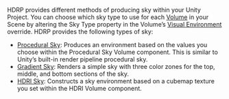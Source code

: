 HDRP provides different methods of producing sky within your Unity Project. You can choose which sky type to use for each [Volume](https://github.com/Unity-Technologies/ScriptableRenderPipeline/wiki/Volumes) in your Scene by altering the Sky Type property in the Volume’s [Visual Environment](https://github.com/Unity-Technologies/ScriptableRenderPipeline/wiki/HDRP-Visual-Environment) override. HDRP provides the following types of sky:

   - [Procedural Sky](https://github.com/Unity-Technologies/ScriptableRenderPipeline/wiki/Procedural-Sky): Produces an environment based on the values you choose within the Procedural Sky Volume component. This is similar to Unity’s built-in render pipeline procedural sky.
   - [Gradient Sky](https://github.com/Unity-Technologies/ScriptableRenderPipeline/wiki/Gradient-Sky): Renders a simple sky with three color zones for the top, middle, and bottom sections of the sky.
   - [HDRI Sky](https://github.com/Unity-Technologies/ScriptableRenderPipeline/wiki/HDRI-Sky): Constructs a sky environment based on a cubemap texture you set within the HDRI Volume component.

